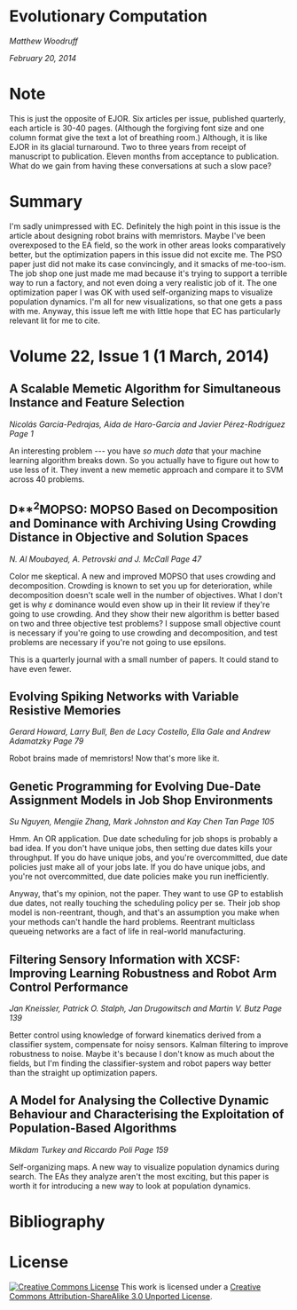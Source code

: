 Evolutionary Computation
========================

*Matthew Woodruff*

*February 20, 2014*

Note
====

This is just the opposite of EJOR. Six articles per issue, published quarterly, each article is 30-40 pages. (Although the forgiving font size and one column format give the text a lot of breathing room.) Although, it is like EJOR in its glacial turnaround. Two to three years from receipt of manuscript to publication. Eleven months from acceptance to publication. What do we gain from having these conversations at such a slow pace?

Summary
=======

I'm sadly unimpressed with EC. Definitely the high point in this issue is the article about designing robot brains with memristors. Maybe I've been overexposed to the EA field, so the work in other areas looks comparatively better, but the optimization papers in this issue did not excite me. The PSO paper just did not make its case convincingly, and it smacks of me-too-ism. The job shop one just made me mad because it's trying to support a terrible way to run a factory, and not even doing a very realistic job of it. The one optimization paper I was OK with used self-organizing maps to visualize population dynamics. I'm all for new visualizations, so that one gets a pass with me. Anyway, this issue left me with little hope that EC has particularly relevant lit for me to cite.

Volume 22, Issue 1 (1 March, 2014)
==================================

A Scalable Memetic Algorithm for Simultaneous Instance and Feature Selection
----------------------------------------------------------------------------

*Nicolás García-Pedrajas, Aida de Haro-García and Javier Pérez-Rodríguez* *Page 1*

An interesting problem --- you have *so much data* that your machine learning algorithm breaks down. So you actually have to figure out how to use less of it. They invent a new memetic approach and compare it to SVM across 40 problems.

D**<sup>2</sup>MOPSO: MOPSO Based on Decomposition and Dominance with Archiving Using Crowding Distance in Objective and Solution Spaces
----------------------------------------------------------------------------------------------------------------------------------------

*N. Al Moubayed, A. Petrovski and J. McCall* *Page 47*

Color me skeptical. A new and improved MOPSO that uses crowding and decomposition. Crowding is known to set you up for deterioration, while decomposition doesn't scale well in the number of objectives. What I don't get is why *ɛ* dominance would even show up in their lit review if they're going to use crowding. And they show their new algorithm is better based on two and three objective test problems? I suppose small objective count is necessary if you're going to use crowding and decomposition, and test problems are necessary if you're not going to use epsilons.

This is a quarterly journal with a small number of papers. It could stand to have even fewer.

Evolving Spiking Networks with Variable Resistive Memories
----------------------------------------------------------

*Gerard Howard, Larry Bull, Ben de Lacy Costello, Ella Gale and Andrew Adamatzky* *Page 79*

Robot brains made of memristors! Now that's more like it.

Genetic Programming for Evolving Due-Date Assignment Models in Job Shop Environments
------------------------------------------------------------------------------------

*Su Nguyen, Mengjie Zhang, Mark Johnston and Kay Chen Tan* *Page 105*

Hmm. An OR application. Due date scheduling for job shops is probably a bad idea. If you don't have unique jobs, then setting due dates kills your throughput. If you do have unique jobs, and you're overcommitted, due date policies just make all of your jobs late. If you do have unique jobs, and you're not overcommitted, due date policies make you run inefficiently.

Anyway, that's my opinion, not the paper. They want to use GP to establish due dates, not really touching the scheduling policy per se. Their job shop model is non-reentrant, though, and that's an assumption you make when your methods can't handle the hard problems. Reentrant multiclass queueing networks are a fact of life in real-world manufacturing.

Filtering Sensory Information with XCSF: Improving Learning Robustness and Robot Arm Control Performance
--------------------------------------------------------------------------------------------------------

*Jan Kneissler, Patrick O. Stalph, Jan Drugowitsch and Martin V. Butz* *Page 139*

Better control using knowledge of forward kinematics derived from a classifier system, compensate for noisy sensors. Kalman filtering to improve robustness to noise. Maybe it's because I don't know as much about the fields, but I'm finding the classifier-system and robot papers way better than the straight up optimization papers.

A Model for Analysing the Collective Dynamic Behaviour and Characterising the Exploitation of Population-Based Algorithms
-------------------------------------------------------------------------------------------------------------------------

*Mikdam Turkey and Riccardo Poli* *Page 159*

Self-organizing maps. A new way to visualize population dynamics during search. The EAs they analyze aren't the most exciting, but this paper is worth it for introducing a new way to look at population dynamics.

Bibliography
============

License
=======

[![Creative Commons License](http://i.creativecommons.org/l/by-sa/3.0/88x31.png)](http://creativecommons.org/licenses/by-sa/3.0/deed.en_US)
This work is licensed under a [Creative Commons Attribution-ShareAlike 3.0 Unported License](http://creativecommons.org/licenses/by-sa/3.0/deed.en_US).
